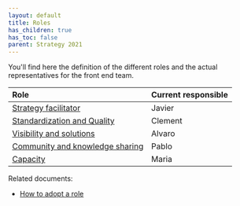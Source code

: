 ```yaml
---
layout: default
title: Roles
has_children: true
has_toc: false
parent: Strategy 2021
---
```


You'll find here the definition of the different roles and the actual representatives for the front end team.

| Role | Current responsible |
|:--|:--|
| [Strategy facilitator](/frontismos/docs/strategy-2021/roles/strategy) | Javier |
| [Standardization and Quality](/frontismos/docs/strategy-2021/roles/standardization-quality) | Clement |
| [Visibility and solutions](/frontismos/docs/strategy-2021/roles/visibility-solutions) | Alvaro |
| [Community and knowledge sharing](/frontismos/docs/strategy-2021/roles/community) | Pablo |
| [Capacity](/frontismos/docs/strategy-2021/roles/capacity) | Maria |

Related documents:

* [How to adopt a role](/frontismos/docs/guidelines/role-adoption)